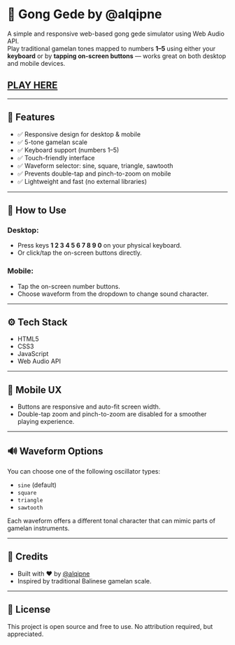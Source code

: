 # 🎼 Gong Gede by @alqipne

A simple and responsive web-based gong gede simulator using Web Audio API.  
Play traditional gamelan tones mapped to numbers **1–5** using either your **keyboard** or by **tapping on-screen buttons** — works great on both desktop and mobile devices.

## [PLAY HERE](https://alqipne.github.io/Gong-Gede/)

---

## 🌟 Features

- ✅ Responsive design for desktop & mobile
- ✅ 5-tone gamelan scale
- ✅ Keyboard support (numbers 1–5)
- ✅ Touch-friendly interface
- ✅ Waveform selector: sine, square, triangle, sawtooth
- ✅ Prevents double-tap and pinch-to-zoom on mobile
- ✅ Lightweight and fast (no external libraries)

---

## 🎵 How to Use

### Desktop:
- Press keys **1 2 3 4 5 6 7 8 9 0** on your physical keyboard.
- Or click/tap the on-screen buttons directly.

### Mobile:
- Tap the on-screen number buttons.
- Choose waveform from the dropdown to change sound character.

---

## ⚙️ Tech Stack

- HTML5
- CSS3
- JavaScript
- Web Audio API

---

## 📱 Mobile UX

- Buttons are responsive and auto-fit screen width.
- Double-tap zoom and pinch-to-zoom are disabled for a smoother playing experience.

---

## 🔊 Waveform Options

You can choose one of the following oscillator types:

- `sine` (default)
- `square`
- `triangle`
- `sawtooth`

Each waveform offers a different tonal character that can mimic parts of gamelan instruments.

---

## 🧠 Credits

- Built with ❤️ by [@alqipne](https://www.instagram.com/alqipne)
- Inspired by traditional Balinese gamelan scale.

---

## 📂 License

This project is open source and free to use. No attribution required, but appreciated.
